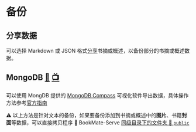 # 备份

## 分享数据
可以选择 Markdown 或 JSON 格式[分享](/user/share.html)书摘或概述，以备份部分的书摘或概述数据。

## MongoDB [:movie_camera:](https://user-images.githubusercontent.com/40909550/120365120-a1836c00-c340-11eb-8fe0-d3c4613ce44d.mp4) [:tv:](https://www.bilibili.com/video/BV1sv411V7tE?p=10)
可以使用 MongDB 提供的 [MongoDB Compass](https://www.mongodb.com/try/download/compass) 可视化软件导出数据，具体操作方法参考[官方指南](https://docs.mongodb.com/compass/current/import-export/)

:warning: 以上方法是针对文本的备份，如果要备份添加到书摘或概述中的**图片**、书籍**封面**等数据，可以直接拷贝程序 :floppy_disk: BookMate-Serve [同级目录下的文件夹 :file_folder: `public`](/user/install.html#安装程序)